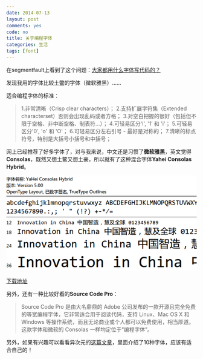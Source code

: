 ```yaml
---
date: 2014-07-13
layout: post
comments: yes
code: no
title: 关于编程字体
categories: 生活
tags: [font]
---
```


在segmentfault上看到了这个问题：[大家都用什么字体写代码的？](http://segmentfault.com/q/1010000000193004)

发现我用的字体比较土鳖的字体（微软雅黑）……

适合编程字体的标准：

> 1.非常清晰（Crisp clear characters）；
> 2.支持扩展字符集（Extended characterset）否则会出现乱码或者方格；
> 3.对空白把握的很好（包括但不限于空格、非中断空格、制表符…）；
> 4.可轻易区分'l', '1′ 和 'i'；
> 5.可轻易区分'0′, 'o' 和 'O'；
> 6.可轻易区分左右引号 - 最好是对称的；
> 7.清晰的标点符号，特别是大括号小括号和中括号；

网上已经推荐了好多字体了，对与我来说，中文还是习惯了**微软雅黑**，英文觉得**Consolas**，既然又想土鳖又想土豪，所以就有了这种混合字体**Yahei Consolas Hybrid**。

![Yahei Consolas Hybrid](/uploads/2014/07/Yahei-Consolas-Hybrid.png)

[下载地址](/uploads/2014/07/YaheiConsolasHybrid.zip)

另外，还有一种比较好看的**Source Code Pro**：

>Source Code Pro 是由大名鼎鼎的 Adobe 公司发布的一款开源且完全免费的等宽编程字体，它非常适合用于阅读代码，支持 Linux、Mac OS X 和 Windows 等操作系统，而且无论商业或个人都可以免费使用，相当厚道。这款字体和微软的 Consolas 一样均定位于“编程字体”。

另外，如果有兴趣可以看看异次元的[这篇文章](http://www.iplaysoft.com/top10-programming-fonts.html "10大最适合编程的字体推荐下载，让代码看起来更美更舒服！")，里面介绍了10种字体，应该有适合自己的！

